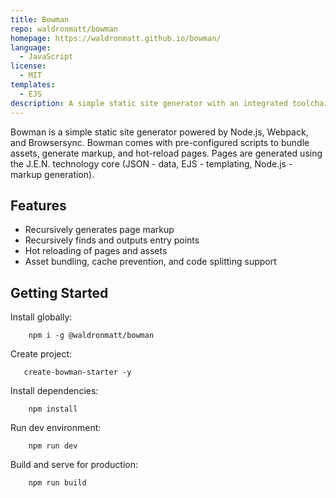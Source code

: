 ```yaml
---
title: Bowman
repo: waldronmatt/bowman
homepage: https://waldronmatt.github.io/bowman/
language:
  - JavaScript
license:
  - MIT
templates:
  - EJS
description: A simple static site generator with an integrated toolchain for efficient development and delivery.
---
```


Bowman is a simple static site generator powered by Node.js, Webpack, and Browsersync. Bowman comes with pre-configured scripts to bundle assets, generate markup, and hot-reload pages. Pages are generated using the J.E.N. technology core (JSON - data, EJS - templating, Node.js - markup generation).

## Features

- Recursively generates page markup
- Recursively finds and outputs entry points
- Hot reloading of pages and assets
- Asset bundling, cache prevention, and code splitting support

## Getting Started

Install globally:

        npm i -g @waldronmatt/bowman

Create project:

       create-bowman-starter -y
        
Install dependencies:

        npm install

Run dev environment:

        npm run dev

Build and serve for production:

        npm run build
